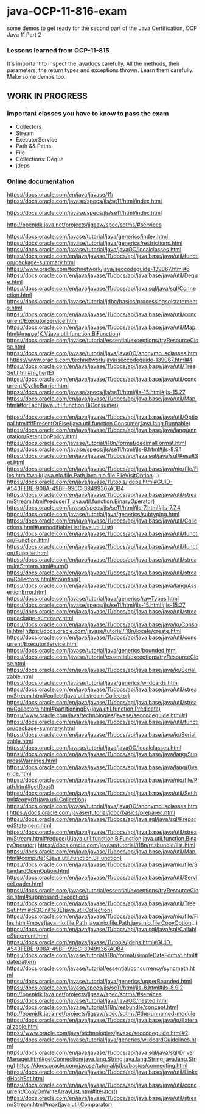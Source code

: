 
# java-OCP-11-816-exam
some demos to get ready for the second part of the Java Certification, OCP Java 11 Part 2


### Lessons learned from OCP-11-815
It´s important to inspect the javadocs carefully. 
All the methods, their parameters, the return types and exceptions thrown. Learn them carefully. Make some demos too.


## WORK IN PROGRESS
### Important classes you have to know to pass the exam
- Collectors
- Stream
- ExecutorService
- Path && Paths
- File
- Collections: Deque
- jdeps

### Online documentation
https://docs.oracle.com/en/java/javase/11/
https://docs.oracle.com/javase/specs/jls/se11/html/index.html


https://docs.oracle.com/javase/specs/jls/se11/html/index.html

http://openjdk.java.net/projects/jigsaw/spec/sotms/#services

https://docs.oracle.com/javase/tutorial/java/generics/index.html
https://docs.oracle.com/javase/tutorial/java/generics/restrictions.html
https://docs.oracle.com/javase/tutorial/java/javaOO/localclasses.html
https://docs.oracle.com/en/java/javase/11/docs/api/java.base/java/util/function/package-summary.html
https://www.oracle.com/technetwork/java/seccodeguide-139067.html#6
https://docs.oracle.com/en/java/javase/11/docs/api/java.base/java/util/Deque.html
https://docs.oracle.com/en/java/javase/11/docs/api/java.sql/java/sql/Connection.html
https://docs.oracle.com/javase/tutorial/jdbc/basics/processingsqlstatements.html
https://docs.oracle.com/en/java/javase/11/docs/api/java.base/java/util/concurrent/ExecutorService.html
https://docs.oracle.com/en/java/javase/11/docs/api/java.base/java/util/Map.html#merge(K,V,java.util.function.BiFunction)
https://docs.oracle.com/javase/tutorial/essential/exceptions/tryResourceClose.html
https://docs.oracle.com/javase/tutorial/java/javaOO/anonymousclasses.html
https://www.oracle.com/technetwork/java/seccodeguide-139067.html#4
https://docs.oracle.com/en/java/javase/11/docs/api/java.base/java/util/TreeSet.html#higher(E)
https://docs.oracle.com/en/java/javase/11/docs/api/java.base/java/util/concurrent/CyclicBarrier.html
https://docs.oracle.com/javase/specs/jls/se11/html/jls-15.html#jls-15.27
https://docs.oracle.com/en/java/javase/11/docs/api/java.base/java/util/Map.html#forEach(java.util.function.BiConsumer)

https://docs.oracle.com/en/java/javase/11/docs/api/java.base/java/util/Optional.html#ifPresentOrElse(java.util.function.Consumer,java.lang.Runnable)
https://docs.oracle.com/en/java/javase/11/docs/api/java.base/java/lang/annotation/RetentionPolicy.html
https://docs.oracle.com/javase/tutorial/i18n/format/decimalFormat.html
https://docs.oracle.com/javase/specs/jls/se11/html/jls-8.html#jls-8.9.1
https://docs.oracle.com/en/java/javase/11/docs/api/java.sql/java/sql/ResultSet.html
https://docs.oracle.com/en/java/javase/11/docs/api/java.base/java/nio/file/Files.html#walk(java.nio.file.Path,java.nio.file.FileVisitOption...)
https://docs.oracle.com/en/java/javase/11/tools/jdeps.html#GUID-A543FEBE-908A-49BF-996C-39499367ADB4
https://docs.oracle.com/en/java/javase/11/docs/api/java.base/java/util/stream/Stream.html#reduce(T,java.util.function.BinaryOperator)
https://docs.oracle.com/javase/specs/jls/se11/html/jls-7.html#jls-7.7.4
https://docs.oracle.com/javase/tutorial/java/generics/subtyping.html
https://docs.oracle.com/en/java/javase/11/docs/api/java.base/java/util/Collections.html#unmodifiableList(java.util.List)
https://docs.oracle.com/en/java/javase/11/docs/api/java.base/java/util/function/Function.html
https://docs.oracle.com/en/java/javase/11/docs/api/java.base/java/util/function/Supplier.html
https://docs.oracle.com/en/java/javase/11/docs/api/java.base/java/util/stream/IntStream.html#sum()
https://docs.oracle.com/en/java/javase/11/docs/api/java.base/java/util/stream/Collectors.html#counting()
https://docs.oracle.com/en/java/javase/11/docs/api/java.base/java/lang/AssertionError.html
https://docs.oracle.com/javase/tutorial/java/generics/rawTypes.html
https://docs.oracle.com/javase/specs/jls/se11/html/jls-15.html#jls-15.27
https://docs.oracle.com/en/java/javase/11/docs/api/java.base/java/util/stream/package-summary.html
https://docs.oracle.com/en/java/javase/11/docs/api/java.base/java/io/Console.html
https://docs.oracle.com/javase/tutorial/i18n/locale/create.html
https://docs.oracle.com/en/java/javase/11/docs/api/java.base/java/util/concurrent/ExecutorService.html
https://docs.oracle.com/javase/tutorial/java/generics/bounded.html
https://docs.oracle.com/javase/tutorial/essential/exceptions/tryResourceClose.html
https://docs.oracle.com/en/java/javase/11/docs/api/java.base/java/io/Serializable.html
https://docs.oracle.com/javase/tutorial/java/generics/wildcards.html
https://docs.oracle.com/en/java/javase/11/docs/api/java.base/java/util/stream/Stream.html#collect(java.util.stream.Collector)
https://docs.oracle.com/en/java/javase/11/docs/api/java.base/java/util/stream/Collectors.html#partitioningBy(java.util.function.Predicate)
https://www.oracle.com/java/technologies/javase/seccodeguide.html#1
https://docs.oracle.com/en/java/javase/11/docs/api/java.base/java/util/function/package-summary.html
https://docs.oracle.com/en/java/javase/11/docs/api/java.base/java/io/Serializable.html
https://docs.oracle.com/javase/tutorial/java/javaOO/localclasses.html
https://docs.oracle.com/en/java/javase/11/docs/api/java.base/java/lang/SuppressWarnings.html
https://docs.oracle.com/en/java/javase/11/docs/api/java.base/java/lang/Override.html
https://docs.oracle.com/en/java/javase/11/docs/api/java.base/java/nio/file/Path.html#getRoot()
https://docs.oracle.com/en/java/javase/11/docs/api/java.base/java/util/Set.html#copyOf(java.util.Collection)
https://docs.oracle.com/javase/tutorial/java/javaOO/anonymousclasses.html
https://docs.oracle.com/javase/tutorial/jdbc/basics/prepared.html
https://docs.oracle.com/en/java/javase/11/docs/api/java.sql/java/sql/PreparedStatement.html
https://docs.oracle.com/en/java/javase/11/docs/api/java.base/java/util/stream/Stream.html#reduce(U,java.util.function.BiFunction,java.util.function.BinaryOperator)
https://docs.oracle.com/javase/tutorial/i18n/resbundle/list.html
https://docs.oracle.com/en/java/javase/11/docs/api/java.base/java/util/Map.html#compute(K,java.util.function.BiFunction)
https://docs.oracle.com/en/java/javase/11/docs/api/java.base/java/nio/file/StandardOpenOption.html
https://docs.oracle.com/en/java/javase/11/docs/api/java.base/java/util/ServiceLoader.html
https://docs.oracle.com/javase/tutorial/essential/exceptions/tryResourceClose.html#suppressed-exceptions
https://docs.oracle.com/en/java/javase/11/docs/api/java.base/java/util/TreeSet.html#%3Cinit%3E(java.util.Collection)
https://docs.oracle.com/en/java/javase/11/docs/api/java.base/java/nio/file/Files.html#move(java.nio.file.Path,java.nio.file.Path,java.nio.file.CopyOption...)
https://docs.oracle.com/en/java/javase/11/docs/api/java.sql/java/sql/CallableStatement.html
https://docs.oracle.com/en/java/javase/11/tools/jdeps.html#GUID-A543FEBE-908A-49BF-996C-39499367ADB4
https://docs.oracle.com/javase/tutorial/i18n/format/simpleDateFormat.html#datepattern
https://docs.oracle.com/javase/tutorial/essential/concurrency/syncmeth.html
https://docs.oracle.com/javase/tutorial/java/generics/upperBounded.html
https://docs.oracle.com/javase/specs/jls/se11/html/jls-8.html#jls-8.9.2
http://openjdk.java.net/projects/jigsaw/spec/sotms/#services
https://docs.oracle.com/javase/tutorial/java/javaOO/nested.html
https://docs.oracle.com/javase/tutorial/i18n/resbundle/concept.html
http://openjdk.java.net/projects/jigsaw/spec/sotms/#the-unnamed-module
https://docs.oracle.com/en/java/javase/11/docs/api/java.base/java/io/Externalizable.html
https://www.oracle.com/java/technologies/javase/seccodeguide.html#2
https://docs.oracle.com/javase/tutorial/java/generics/wildcardGuidelines.html
https://docs.oracle.com/en/java/javase/11/docs/api/java.sql/java/sql/DriverManager.html#getConnection(java.lang.String,java.lang.String,java.lang.String)
https://docs.oracle.com/javase/tutorial/jdbc/basics/connecting.html
https://docs.oracle.com/en/java/javase/11/docs/api/java.base/java/util/LinkedHashSet.html
https://docs.oracle.com/en/java/javase/11/docs/api/java.base/java/util/concurrent/CopyOnWriteArrayList.html#iterator()
https://docs.oracle.com/en/java/javase/11/docs/api/java.base/java/util/stream/Stream.html#max(java.util.Comparator)
